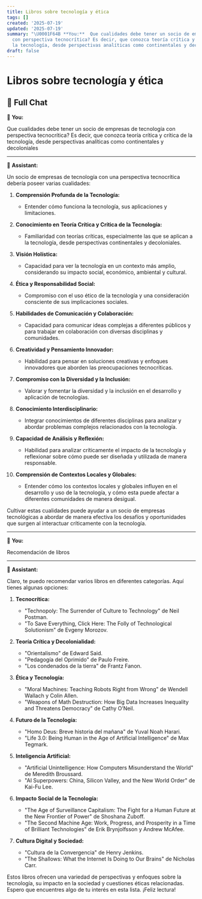 ```yaml
---
title: Libros sobre tecnología y ética
tags: []
created: '2025-07-19'
updated: '2025-07-19'
summary: "\U0001F64B **You:**  Que cualidades debe tener un socio de empresas de tecnología
  con perspectiva tecnocrítica? Es decir, que conozca teoría crítica y crítica de
  la tecnología, desde perspectivas analíticas como continentales y decoloniales"
draft: false
---
```


# Libros sobre tecnología y ética

## 🧠 Full Chat

🙋 **You:**

Que cualidades debe tener un socio de empresas de tecnología con perspectiva tecnocrítica? Es decir, que conozca teoría crítica y crítica de la tecnología, desde perspectivas analíticas como continentales y decoloniales

---

🤖 **Assistant:**

Un socio de empresas de tecnología con una perspectiva tecnocrítica debería poseer varias cualidades:

1. **Comprensión Profunda de la Tecnología:**
   - Entender cómo funciona la tecnología, sus aplicaciones y limitaciones.

2. **Conocimiento en Teoría Crítica y Crítica de la Tecnología:**
   - Familiaridad con teorías críticas, especialmente las que se aplican a la tecnología, desde perspectivas continentales y decoloniales.

3. **Visión Holística:**
   - Capacidad para ver la tecnología en un contexto más amplio, considerando su impacto social, económico, ambiental y cultural.

4. **Ética y Responsabilidad Social:**
   - Compromiso con el uso ético de la tecnología y una consideración consciente de sus implicaciones sociales.

5. **Habilidades de Comunicación y Colaboración:**
   - Capacidad para comunicar ideas complejas a diferentes públicos y para trabajar en colaboración con diversas disciplinas y comunidades.

6. **Creatividad y Pensamiento Innovador:**
   - Habilidad para pensar en soluciones creativas y enfoques innovadores que aborden las preocupaciones tecnocríticas.

7. **Compromiso con la Diversidad y la Inclusión:**
   - Valorar y fomentar la diversidad y la inclusión en el desarrollo y aplicación de tecnologías.

8. **Conocimiento Interdisciplinario:**
   - Integrar conocimientos de diferentes disciplinas para analizar y abordar problemas complejos relacionados con la tecnología.

9. **Capacidad de Análisis y Reflexión:**
   - Habilidad para analizar críticamente el impacto de la tecnología y reflexionar sobre cómo puede ser diseñada y utilizada de manera responsable.

10. **Comprensión de Contextos Locales y Globales:**
    - Entender cómo los contextos locales y globales influyen en el desarrollo y uso de la tecnología, y cómo esta puede afectar a diferentes comunidades de manera desigual.

Cultivar estas cualidades puede ayudar a un socio de empresas tecnológicas a abordar de manera efectiva los desafíos y oportunidades que surgen al interactuar críticamente con la tecnología.

---

🙋 **You:**

Recomendación de libros

---

🤖 **Assistant:**

Claro, te puedo recomendar varios libros en diferentes categorías. Aquí tienes algunas opciones:

1. **Tecnocrítica:**
   - "Technopoly: The Surrender of Culture to Technology" de Neil Postman.
   - "To Save Everything, Click Here: The Folly of Technological Solutionism" de Evgeny Morozov.

2. **Teoría Crítica y Decolonialidad:**
   - "Orientalismo" de Edward Said.
   - "Pedagogía del Oprimido" de Paulo Freire.
   - "Los condenados de la tierra" de Frantz Fanon.

3. **Ética y Tecnología:**
   - "Moral Machines: Teaching Robots Right from Wrong" de Wendell Wallach y Colin Allen.
   - "Weapons of Math Destruction: How Big Data Increases Inequality and Threatens Democracy" de Cathy O’Neil.

4. **Futuro de la Tecnología:**
   - "Homo Deus: Breve historia del mañana" de Yuval Noah Harari.
   - "Life 3.0: Being Human in the Age of Artificial Intelligence" de Max Tegmark.

5. **Inteligencia Artificial:**
   - "Artificial Unintelligence: How Computers Misunderstand the World" de Meredith Broussard.
   - "AI Superpowers: China, Silicon Valley, and the New World Order" de Kai-Fu Lee.

6. **Impacto Social de la Tecnología:**
   - "The Age of Surveillance Capitalism: The Fight for a Human Future at the New Frontier of Power" de Shoshana Zuboff.
   - "The Second Machine Age: Work, Progress, and Prosperity in a Time of Brilliant Technologies" de Erik Brynjolfsson y Andrew McAfee.

7. **Cultura Digital y Sociedad:**
   - "Cultura de la Convergencia" de Henry Jenkins.
   - "The Shallows: What the Internet Is Doing to Our Brains" de Nicholas Carr.

Estos libros ofrecen una variedad de perspectivas y enfoques sobre la tecnología, su impacto en la sociedad y cuestiones éticas relacionadas. Espero que encuentres algo de tu interés en esta lista. ¡Feliz lectura!
